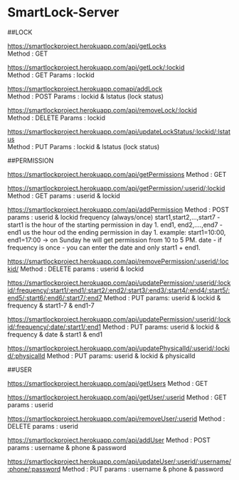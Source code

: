 # SmartLock-Server

##LOCK

https://smartlockproject.herokuapp.com/api/getLocks  
    Method : GET

https://smartlockproject.herokuapp.com/api/getLock/:lockid  
    Method : GET
    Params : lockid

https://smartlockproject.herokuapp.comapi/addLock  
    Method : POST
    Params : lockid & lstatus (lock status)

https://smartlockproject.herokuapp.com/api/removeLock/:lockid  
    Method : DELETE
    Params : lockid

https://smartlockproject.herokuapp.com/api/updateLockStatus/:lockid/:lstatus  
   Method : PUT
   Params : lockid & lstatus (lock status)


##PERMISSION

https://smartlockproject.herokuapp.com/api/getPermissions
   Method : GET

https://smartlockproject.herokuapp.com/api/getPermission/:userid/:lockid
    Method : GET
    params : userid & lockid

https://smartlockproject.herokuapp.com/api/addPermission
    Method : POST
    params : userid & lockid
            frequency (always/once)
            start1,start2,...,start7 - start1 is the hour of the starting permission in day 1.
            end1, end2,....,end7 - end1 us the hour od the ending permission in day 1.
            example:
            start1=10:00, end1=17:00 -> on Sunday he will get permission from 10 to 5 PM.
            date - if frequency is once - you can enter the date and only start1 + end1.



https://smartlockproject.herokuapp.com/api/removePermission/:userid/:lockid/
    Method : DELETE
    params : userid & lockid

https://smartlockproject.herokuapp.com/api/updatePermission/:userid/:lockid/:frequency/:start1/:end1/:start2/:end2/:start3/:end3/:start4/:end4/:start5/:end5/:start6/:end6/:start7/:end7
    Method : PUT
    params: userid & lockid & frequency & start1-7 & end1-7

https://smartlockproject.herokuapp.com/api/updatePermission/:userid/:lockid/:frequency/:date/:start1/:end1
    Method : PUT
    params: userid & lockid & frequency & date & start1 & end1

https://smartlockproject.herokuapp.com/api/updatePhysicalId/:userid/:lockid/:physicalId
    Method : PUT
    params: userid & lockid & physicalId

##USER

https://smartlockproject.herokuapp.com/api/getUsers
    Method : GET

https://smartlockproject.herokuapp.com/api/getUser/:userid
    Method : GET
    params : userid

https://smartlockproject.herokuapp.com/api/removeUser/:userid
    Method : DELETE
    params : userid

https://smartlockproject.herokuapp.com/api/addUser
    Method : POST
    params : username & phone & password

https://smartlockproject.herokuapp.com/api/updateUser/:userid/:username/:phone/:password
    Method : PUT
    params : username & phone & password


